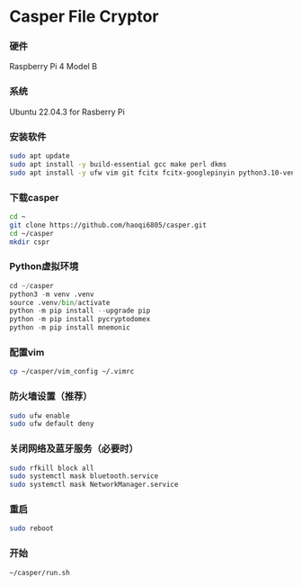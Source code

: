 # Casper File Cryptor
### 硬件
Raspberry Pi 4 Model B

### 系统
Ubuntu 22.04.3 for Rasberry Pi

### 安装软件
```bash
sudo apt update
sudo apt install -y build-essential gcc make perl dkms
sudo apt install -y ufw vim git fcitx fcitx-googlepinyin python3.10-venv
```

### 下载casper
```bash
cd ~
git clone https://github.com/haoqi6805/casper.git
cd ~/casper
mkdir cspr
```

### Python虚拟环境
```python
cd ~/casper
python3 -m venv .venv  
source .venv/bin/activate  
python -m pip install --upgrade pip  
python -m pip install pycryptodomex  
python -m pip install mnemonic  
```

### 配置vim
```bash
cp ~/casper/vim_config ~/.vimrc
```

### 防火墙设置（推荐）
```bash
sudo ufw enable  
sudo ufw default deny
```

### 关闭网络及蓝牙服务（必要时）
```bash
sudo rfkill block all
sudo systemctl mask bluetooth.service  
sudo systemctl mask NetworkManager.service
```

### 重启
```bash
sudo reboot
```

### 开始
```bash
~/casper/run.sh
```
